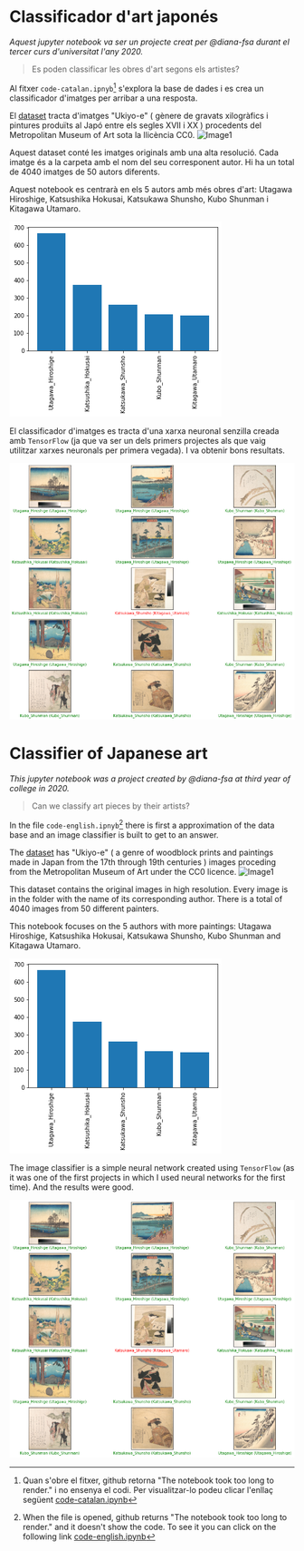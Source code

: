 # Classificador d'art japonés

*Aquest jupyter notebook va ser un projecte creat per @diana-fsa durant el tercer curs d'universitat l'any 2020.*

> Es poden classificar les obres d'art segons els artistes?

Al fitxer `code-catalan.ipnyb`[^1] s'explora la base de dades i es crea un classificador d'imatges per arribar a una resposta.

El [dataset](https://www.kaggle.com/kengoichiki/the-metropolitan-museum-of-art-ukiyoe-dataset) tracta d'imatges "Ukiyo-e" ( gènere de gravats xilogràfics i pintures produïts al Japó entre els segles XVII i XX ) procedents del Metropolitan Museum of Art sota la llicència CC0.
![Image1](https://github.com/diana-fsa/ukiyo-e/blob/main/img/exp.png)

Aquest dataset conté les imatges originals amb una alta resolució. Cada imatge és a la carpeta amb el nom del seu corresponent autor.
Hi ha un total de 4040 imatges de 50 autors diferents.

Aquest notebook es centrarà en els 5 autors amb més obres d'art: Utagawa Hiroshige, Katsushika Hokusai, Katsukawa Shunsho, Kubo Shunman i Kitagawa Utamaro.

![Image2](https://github.com/diana-fsa/ukiyo-e/blob/main/img/5authors.png)

El classificador d'imatges es tracta d'una xarxa neuronal senzilla creada amb `TensorFlow` (ja que va ser un dels primers projectes als que vaig utilitzar xarxes neuronals per primera vegada). I va obtenir bons resultats.

![Image3](https://github.com/diana-fsa/ukiyo-e/blob/main/img/resultat.png)

[^1]: Quan s'obre el fitxer, github retorna "The notebook took too long to render." i no ensenya el codi. Per visualitzar-lo podeu clicar l'enllaç següent [code-catalan.ipynb](https://nbviewer.org/github/diana-fsa/ukiyo-e/blob/main/code-catalan.ipynb)


# Classifier of Japanese art

*This jupyter notebook was a project created by @diana-fsa at third year of college in 2020.*

> Can we classify art pieces by their artists?

In the file `code-english.ipnyb`[^2] there is first a approximation of the data base and an image classifier is built to get to an answer.

The [dataset](https://www.kaggle.com/kengoichiki/the-metropolitan-museum-of-art-ukiyoe-dataset) has "Ukiyo-e" ( a genre of woodblock prints and paintings made in Japan from the 17th through 19th centuries ) images proceding from the Metropolitan Museum of Art under the CC0 licence.
![Image1](https://github.com/diana-fsa/ukiyo-e/blob/main/img/exp.png)

This dataset contains the original images in high resolution. Every image is in the folder with the name of its corresponding author. 
There is a total of 4040 images from 50 different painters. 

This notebook focuses on the 5 authors with more paintings: Utagawa Hiroshige, Katsushika Hokusai, Katsukawa Shunsho, Kubo Shunman and Kitagawa Utamaro.

![Image2](https://github.com/diana-fsa/ukiyo-e/blob/main/img/5authors.png)

The image classifier is a simple neural network created using `TensorFlow` (as it was one of the first projects in which I used neural networks for the first time). And the results were good.

![Image3](https://github.com/diana-fsa/ukiyo-e/blob/main/img/resultat.png)

[^2]: When the file is opened, github returns "The notebook took too long to render." and it doesn't show the code. To see it you can click on the following link  [code-english.ipynb](https://nbviewer.org/github/diana-fsa/ukiyo-e/blob/main/code-english.ipynb)
